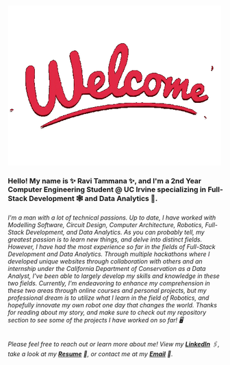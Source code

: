 ![](https://github.com/Raviteja-Tammana/Raviteja-Tammana/blob/main/welcome-images-server.gif)

### Hello! My name is ✨ Ravi Tammana ✨, and I'm a 2nd Year Computer Engineering Student @ UC Irvine specializing in Full-Stack Development 🕸️ and Data Analytics 🔢. 

###### I'm a man with a lot of technical passions. Up to date, I have worked with Modelling Software, Circuit Design, Computer Architecture, Robotics, Full-Stack Development, and Data Analytics. As you can probably tell, my greatest passion is to learn new things, and delve into distinct fields. However, I have had the most experience so far in the fields of Full-Stack Development and Data Analytics. Through multiple hackathons where I developed unique websites through collaboration with others and an internship under the California Department of Conservation as a Data Analyst, I've been able to largely develop my skills and knowledge in these two fields. Currently, I'm endeavoring to enhance my comprehension in these two areas through online courses and personal projects, but my professional dream is to utilize what I learn in the field of Robotics, and hopefully innovate my own robot one day that changes the world. Thanks for reading about my story, and make sure to check out my repository section to see some of the projects I have worked on so far! 🖥️

###### Please feel free to reach out or learn more about me! View my [**LinkedIn**](https://www.linkedin.com/in/ravi-tammana) 🖇️, take a look at my [**Resume**](https://drive.google.com/file/d/1oB2woCp5C-SelUqaCpFUCKz9fw0AQXxv/view?usp=drive_link]) 📃, or contact me at my [**Email**](tammanaravit25@gmail.com) 📨.

<!--
**Raviteja-Tammana/Raviteja-Tammana** is a ✨ _special_ ✨ repository because its `README.md` (this file) appears on your GitHub profile.

Here are some ideas to get you started:

- 🔭 I’m currently working on ...
- 🌱 I’m currently learning ...
- 👯 I’m looking to collaborate on ...
- 🤔 I’m looking for help with ...
- 💬 Ask me about ...
- 📫 How to reach me: ...
- 😄 Pronouns: ...
- ⚡ Fun fact: ...
-->
